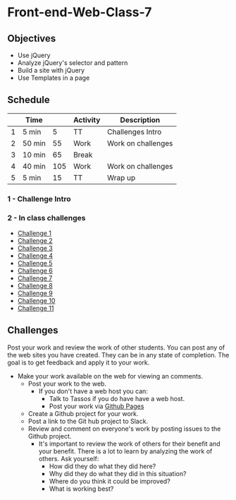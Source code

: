 # Front-end-Web-Class-7

## Objectives

- Use jQuery
- Analyze jQuery's selector and pattern
- Build a site with jQuery
- Use Templates in a page

## Schedule

|   | Time |    | Activity    | Description                         |
|---|------|----|-------------|-------------------------------------|
| 1 | 5 min|  5 | TT          | Challenges Intro                    |
| 2 |50 min| 55 | Work        | Work on challenges                  |
| 3 |10 min| 65 | Break       |                                     |
| 4 |40 min|105 | Work        | Work on challenges                  |
| 5 | 5 min| 15 | TT          | Wrap up                             |

### 1 - Challenge Intro


### 2 - In class challenges

- [Challenge 1](http://webdevils.com/make-school/front-end-web-class-7/challenges/challenge-1/)
- [Challenge 2](http://webdevils.com/make-school/front-end-web-class-7/challenges/challenge-2/)
- [Challenge 3](http://webdevils.com/make-school/front-end-web-class-7/challenges/challenge-3/)
- [Challenge 4](http://webdevils.com/make-school/front-end-web-class-7/challenges/challenge-4/)
- [Challenge 5](http://webdevils.com/make-school/front-end-web-class-7/challenges/challenge-5/)
- [Challenge 6](http://webdevils.com/make-school/front-end-web-class-7/challenges/challenge-6/)
- [Challenge 7](http://webdevils.com/make-school/front-end-web-class-7/challenges/challenge-7/)
- [Challenge 8](http://webdevils.com/make-school/front-end-web-class-7/challenges/challenge-8/)
- [Challenge 9](http://webdevils.com/make-school/front-end-web-class-7/challenges/challenge-9/)
- [Challenge 10](http://webdevils.com/make-school/front-end-web-class-7/challenges/challenge-10/)
- [Challenge 11](http://webdevils.com/make-school/front-end-web-class-7/challenges/challenge-11/)

## Challenges 

Post your work and review the work of other students. 
You can post any of the web sites you have created. 
They can be in any state of completion. 
The goal is to get feedback and apply it to your work. 

- Make your work available on the web for viewing an comments.
    - Post your work to the web.
        - If you don't have a web host you can: 
            - Talk to Tassos if you do have have a web host. 
            - Post your work via [Github Pages](https://pages.github.com)
    - Create a Github project for your work.
    - Post a link to the Git hub project to Slack. 
    - Review and comment on everyone's work by posting issues to the Github project. 
        - It's important to review the work of others for their benefit and your benefit. 
        There is a lot to learn by analyzing the work of others. Ask yourself:
            - How did they do what they did here? 
            - Why did they do what they did in this situation? 
            - Where do you think it could be improved?
            - What is working best? 
            
    

